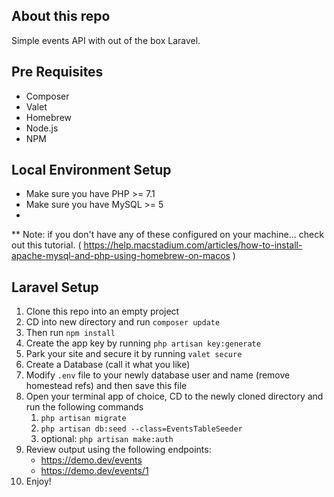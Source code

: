 ## About this repo

Simple events API with out of the box Laravel. 


## Pre Requisites

 - Composer
 - Valet
 - Homebrew
 - Node.js
 - NPM

## Local Environment Setup 

 - Make sure you have PHP >= 7.1
 - Make sure you have MySQL >= 5
 - 
** Note: if you don't have any of these configured on your machine... check out this tutorial.
( https://help.macstadium.com/articles/how-to-install-apache-mysql-and-php-using-homebrew-on-macos )


## Laravel Setup 

1. Clone this repo into an empty project
2. CD into new directory and run `composer update`
3. Then run `npm install`
4. Create the app key by running `php artisan key:generate`
5. Park your site and secure it by running `valet secure`
6. Create a Database (call it what you like)
7. Modify `.env` file to your newly database user and name (remove homestead refs) and then save this file
8. Open your terminal app of choice, CD to the newly cloned directory and run the following commands
	1. `php artisan migrate`
	2. `php artisan db:seed --class=EventsTableSeeder`	
	3. optional: `php artisan make:auth`
9. Review output using the following endpoints:
	- https://demo.dev/events
	- https://demo.dev/events/1
10. Enjoy!